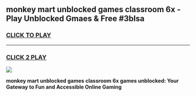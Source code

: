 
## monkey mart unblocked games classroom 6x - Play Unblocked Gmaes & Free #3blsa
<h3>
<a href="https://premium.freeplayer.one?title=monkey_mart_unblocked_games_classroom_6x&ref=03M">CLICK TO PLAY</a></h3>
<hr>

<h3>
<a href="https://premium.freeplayer.one?title=monkey_mart_unblocked_games_classroom_6x&ref=03M">CLICK 2 PLAY</a>
  
</h3>

<a href="https://premium.freeplayer.one?title=monkey_mart_unblocked_games_classroom_6x&ref=03M"><img src="https://clearcache.store/games.png"></a>


**monkey mart unblocked games classroom 6x games unblocked: Your Gateway to Fun and Accessible Online Gaming**
